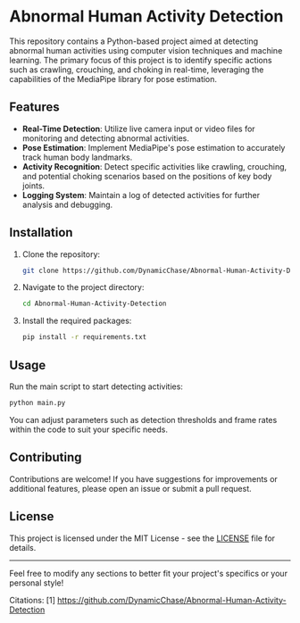 


# Abnormal Human Activity Detection

This repository contains a Python-based project aimed at detecting abnormal human activities using computer vision techniques and machine learning. The primary focus of this project is to identify specific actions such as crawling, crouching, and choking in real-time, leveraging the capabilities of the MediaPipe library for pose estimation.

## Features

- **Real-Time Detection**: Utilize live camera input or video files for monitoring and detecting abnormal activities.
- **Pose Estimation**: Implement MediaPipe's pose estimation to accurately track human body landmarks.
- **Activity Recognition**: Detect specific activities like crawling, crouching, and potential choking scenarios based on the positions of key body joints.
- **Logging System**: Maintain a log of detected activities for further analysis and debugging.

## Installation

1. Clone the repository:
   ```bash
   git clone https://github.com/DynamicChase/Abnormal-Human-Activity-Detection.git
   ```
2. Navigate to the project directory:
   ```bash
   cd Abnormal-Human-Activity-Detection
   ```
3. Install the required packages:
   ```bash
   pip install -r requirements.txt
   ```

## Usage

Run the main script to start detecting activities:
```bash
python main.py
```
You can adjust parameters such as detection thresholds and frame rates within the code to suit your specific needs.

## Contributing

Contributions are welcome! If you have suggestions for improvements or additional features, please open an issue or submit a pull request.

## License

This project is licensed under the MIT License - see the [LICENSE](LICENSE) file for details.

---

Feel free to modify any sections to better fit your project's specifics or your personal style!

Citations:
[1] https://github.com/DynamicChase/Abnormal-Human-Activity-Detection
